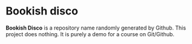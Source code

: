 # Bookish disco
**Bookish Disco** is a repository name randomly generated by Github. This project does nothing. It is purely a demo for a course on Git/Github.
